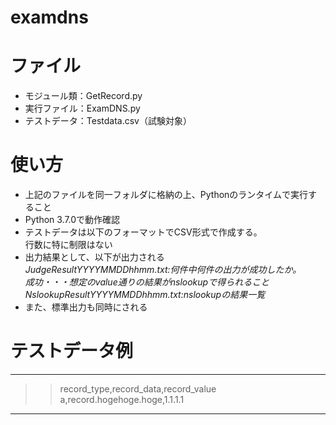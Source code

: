 # examdns
# ファイル
- モジュール類：GetRecord.py
- 実行ファイル：ExamDNS.py
- テストデータ：Testdata.csv（試験対象）

# 使い方
- 上記のファイルを同一フォルダに格納の上、Pythonのランタイムで実行すること
- Python 3.7.0で動作確認
- テストデータは以下のフォーマットでCSV形式で作成する。  
  行数に特に制限はない
- 出力結果として、以下が出力される  
  *JudgeResultYYYYMMDDhhmm.txt:何件中何件の出力が成功したか。*  
  *成功・・・想定のvalue通りの結果がnslookupで得られること*  
  *NslookupResultYYYYMMDDhhmm.txt:nslookupの結果一覧*  
- また、標準出力も同時にされる

# テストデータ例
---------
>>  record_type,record_data,record_value
>>  a,record.hogehoge.hoge,1.1.1.1
---------
